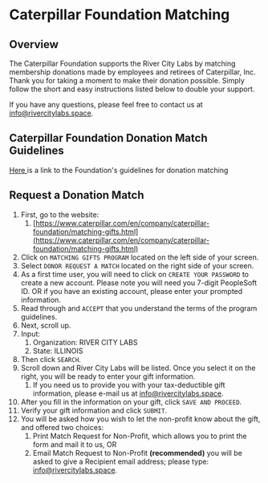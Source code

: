 # Caterpillar Foundation Matching

## Overview

The Caterpillar Foundation supports the River City Labs by matching membership donations made by employees and retirees of Caterpillar, Inc. Thank you for taking a moment to make their donation possible. Simply follow the short and easy instructions listed below to double your support.

If you have any questions, please feel free to contact us at info@rivercitylabs.space.



## Caterpillar Foundation Donation Match Guidelines

[Here ](https://www.cybergrants.com/caterpillarfoundation/docs/Matching_Gifts_Program_Guidelines.pdf)is a link to the Foundation's guidelines for donation matching

## Request a Donation Match

1. First, go to the website:
   1.  [https://www.caterpillar.com/en/company/caterpillar-foundation/matching-gifts.html](https://www.caterpillar.com/en/company/caterpillar-foundation/matching-gifts.html)
2. Click on `MATCHING GIFTS PROGRAM` located on the left side of your screen.
3. Select `DONOR REQUEST A MATCH` located on the right side of your screen.
4. As a first time user, you will need to click on `CREATE YOUR PASSWORD` to create a new account. Please note you will need you 7-digit PeopleSoft ID. OR if you have an existing account, please enter your prompted information.
5. Read through and `ACCEPT` that you understand the terms of the program guidelines. 
6. Next, scroll up.
7. Input:
   1. Organization: RIVER CITY LABS
   2. State: ILLINOIS
8. Then click `SEARCH`.
9. Scroll down and River City Labs will be listed. Once you select it on the right, you will be ready to enter your gift information. 
   1. If you need us to provide you with your tax-deductible gift information, please e-mail us at info@rivercitylabs.space.
10. After you fill in the information on your gift, click `SAVE AND PROCEED`.
11. Verify your gift information and click `SUBMIT`.
12. You will be asked how you wish to let the non-profit know about the gift, and offered two choices:
    1. Print Match Request for Non-Profit, which allows you to print the form and mail it to us, OR
    2. Email Match Request to Non-Profit **\(recommended\)** you will be asked to give a Recipient email address; please type: info@rivercitylabs.space.


